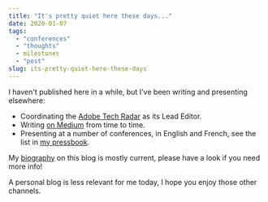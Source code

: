 ```yaml
---
title: "It's pretty quiet here these days..."
date: 2020-01-07
tags: 
  - "conferences"
  - "thoughts"
  - milestones
  - "post"
slug: its-pretty-quiet-here-these-days
---
```


I haven't published here in a while, but I've been writing and presenting elsewhere:

<!-- excerpt -->

- Coordinating the [Adobe Tech Radar](https://medium.com/tag/adobe-tech-radar/archive) as its Lead Editor.
- Writing [on Medium](https://medium.com/@bdelacretaz) from time to time.
- Presenting at a number of conferences, in English and French, see the list in [my pressbook](/pressbook).

My [biography](https://grep.codeconsult.ch/about-me/) on this blog is mostly current, please have a look if you need more info!

A personal blog is less relevant for me today, I hope you enjoy those other channels.

